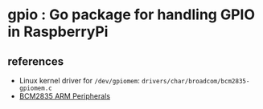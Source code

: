 # gpio : Go package for handling GPIO in RaspberryPi

## references
* Linux kernel driver for `/dev/gpiomem`: `drivers/char/broadcom/bcm2835-gpiomem.c`
* [BCM2835 ARM Peripherals](http://www.farnell.com/datasheets/1521578.pdf)
